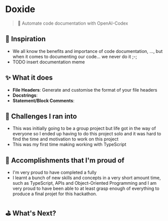 # Doxide
> 🤖 Automate code documentation with OpenAI-Codex

## 💭 Inspiration
* We all know the benefits and importance of code documentation, ..., but when it comes to documenting our code... we never do it ;-;
* TODO insert documentation meme

## ✨ What it does
* **File Headers**: Generate and customise the format of your file headers
* **Docstrings**: 
* **Statement/Block Comments**: 


## 🎯 Challenges I ran into
* This was initially going to be a group project but life got in the way of everyone so I ended up having to do this project solo and it was hard to find the time and motivation to work on this project
* This was my first time making working with TypeScript

## 💪 Accomplishments that I'm proud of
* I'm very proud to have completed a fully
* I learnt a bunch of new skills and concepts in a very short amount time, such as TypeScript, APIs and Object-Oriented Programming and I am very proud to have been able to at least grasp enough of everything to produce a final projet for this hackathon.


## ⛳️ What's Next?